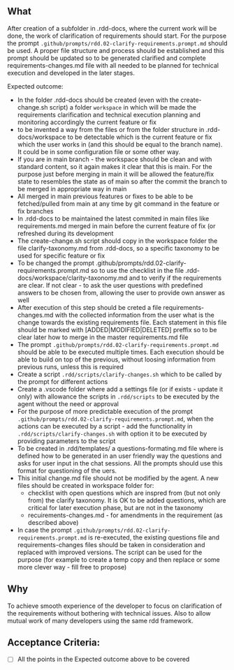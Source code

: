 ## What

After creation of a subfolder in .rdd-docs, where the current work will be done, the work of clarification of requirements should start. For the purpose the prompt `.github/prompts/rdd.02-clarify-requirements.prompt.md` should be used. A proper file structure and process should be established and this prompt should be updated so to be generated clarified and complete requirements-changes.md file with all needed to be planned for technical execution and developed in the later stages.

Expected outcome:

- In the folder .rdd-docs should be created (even with the create-change.sh script) a folder `workspace` in which will be made the requirements clarification and technical execution planning and monitoring accordingly the current feature or fix
- to be invented a way from the files or from the folder structure in .rdd-docs/workspace to be  detectable which is the current feature or fix which the user works in (and this should be equal to the branch name). It could be in some configuration file or some other way.
- If you are in main branch - the workspace should be clean and with standard content, so it again makes it clear that this is main. For the purpose just before merging in main it will be allowed the feature/fix state to resembles the state as of main so after the commit the branch to be merged in appropriate way in main
- All merged in main previous features or fixes to be able to be fetched/pulled from main at any time by git command in the feature or fix branches
- In .rdd-docs to be maintained the latest commited in main files like requirements.md merged in main before the current feature of fix (or refreshed during its development
- The create-change.sh script should copy in the workspace folder the file clarify-taxonomy.md from .rdd-docs, so a specific taxonomy to be used for specific feature or fix
-  To be changed the prompt .github/prompts/rdd.02-clarify-requirements.prompt.md so to use the checklist in the file .rdd-docs/workspace/clarity-taxonomy.md and to verify if the requirements are clear. If not clear - to ask the user questions with predefined answers to be chosen from, allowing the user to provide own answer as well
-  After execution of this step should be creted a file requirements-changes.md with the collected information from the user what is the change towards the existing requirements file. Each statement in this file should be marked with [ADDED|MODIFIED|DELETED] preffix so to be clear later how to merge in the master requirements.md file
-  The prompt `.github/prompts/rdd.02-clarify-requirements.prompt.md` should be able to be executed multiple times. Each execution should be able to build on top of the previous, without loosing information from previous runs, unless this is required
-  Create a script `.rdd/scripts/clarify-changes.sh` which to be called by the prompt for different actions
-  Create a .vscode folder where add a settings file (or if exists - update it only) with allowance the scripts in `.rdd/scripts` to be executed by the agent without the need or approval 
-  For the purpose of more predictable execution of the prompt `.github/prompts/rdd.02-clarify-requirements.prompt.md`, when the actions can be executed by a script - add the functionality in `.rdd/scripts/clarify-changes.sh` with option it to be executed by providing parameters to the script
-  To be created in .rdd/templates/ a questions-formating.md file where is defined how to be generated in an user friendly way the questions and asks for user input in the chat sessions. All the prompts should use this format for questioning of the uers.
-  This initial change.md file should not be modified by the agent. A new files should be created in workspace folder for:
    - checklist with open questions which are inspred from (but not only from) the clarify taxonomy. It is OK to be added questions, which are critical for later execution phase, but are not in the taxonomy
    - recuirements-changes.md - for amendments in the requirement (as described above)
- In case the prompt `.github/prompts/rdd.02-clarify-requirements.prompt.md` is re-executed, the existing questions file and requirements-changes files should be taken in consideration and replaced with improved versions. The script can be used for the purpose (for example to create a temp copy and then replace or some more clever way - fill free to propose)

## Why

To achieve smooth experience of the developer to focus on clarification of the requirements without bothering with technical issues. Also to allow mutual work of many developers using the same rdd framework.

## Acceptance Criteria:

- [ ] All the points in the Expected outcome above to be covered
